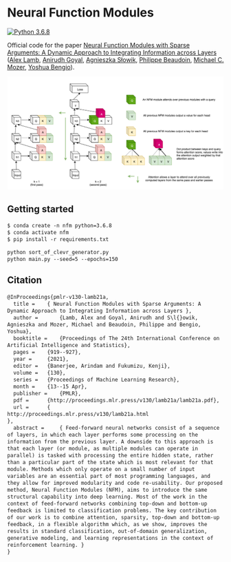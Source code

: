 # Neural Function Modules

[![Python 3.6.8](https://img.shields.io/badge/python-3.6-blue.svg)](https://www.python.org/downloads/release/python-360/)

Official code for the paper [Neural Function Modules with Sparse Arguments: A Dynamic Approach to Integrating Information across Layers](https://arxiv.org/abs/2010.08012) ([Alex Lamb](https://sites.google.com/view/alexmlamb), [Anirudh Goyal](https://anirudh9119.github.io/), [Agnieszka Słowik](https://slowika.github.io/), [Philippe Beaudoin](https://twitter.com/PhilBeaudoin?ref_src=twsrc%5Egoogle%7Ctwcamp%5Eserp%7Ctwgr%5Eauthor), [Michael C. Mozer](https://home.cs.colorado.edu/~mozer/index.php), [Yoshua Bengio](https://yoshuabengio.org/)).

![alt text](https://github.com/Slowika/NeuralFunctionModules/blob/main/figures/nfm.png)

## Getting started

```
$ conda create -n nfm python=3.6.8
$ conda activate nfm
$ pip install -r requirements.txt
```

```
python sort_of_clevr_generator.py
python main.py --seed=5 --epochs=150
```
## Citation

```
@InProceedings{pmlr-v130-lamb21a,
  title = 	 { Neural Function Modules with Sparse Arguments: A Dynamic Approach to Integrating Information across Layers },
  author =       {Lamb, Alex and Goyal, Anirudh and S\l{}owik, Agnieszka and Mozer, Michael and Beaudoin, Philippe and Bengio, Yoshua},
  booktitle = 	 {Proceedings of The 24th International Conference on Artificial Intelligence and Statistics},
  pages = 	 {919--927},
  year = 	 {2021},
  editor = 	 {Banerjee, Arindam and Fukumizu, Kenji},
  volume = 	 {130},
  series = 	 {Proceedings of Machine Learning Research},
  month = 	 {13--15 Apr},
  publisher =    {PMLR},
  pdf = 	 {http://proceedings.mlr.press/v130/lamb21a/lamb21a.pdf},
  url = 	 {
http://proceedings.mlr.press/v130/lamb21a.html
},
  abstract = 	 { Feed-forward neural networks consist of a sequence of layers, in which each layer performs some processing on the information from the previous layer. A downside to this approach is that each layer (or module, as multiple modules can operate in parallel) is tasked with processing the entire hidden state, rather than a particular part of the state which is most relevant for that module. Methods which only operate on a small number of input variables are an essential part of most programming languages, and they allow for improved modularity and code re-usability. Our proposed method, Neural Function Modules (NFM), aims to introduce the same structural capability into deep learning. Most of the work in the context of feed-forward networks combining top-down and bottom-up feedback is limited to classification problems. The key contribution of our work is to combine attention, sparsity, top-down and bottom-up feedback, in a flexible algorithm which, as we show, improves the results in standard classification, out-of-domain generalization, generative modeling, and learning representations in the context of reinforcement learning. }
}

```
